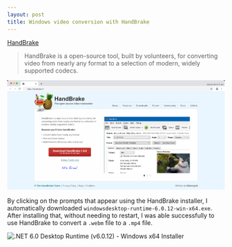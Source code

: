 ```yaml
---
layout: post
title: Windows video conversion with HandBrake
---
```


[HandBrake](https://handbrake.fr/) 

> HandBrake is a open-source tool, built by volunteers, for converting video from nearly any format to a selection of modern, widely supported codecs.

![HandBrake: Open Source Video Transcoder](/assets/images/screenshots/HandBrake_Transcoder.png)

By clicking on the prompts that appear using the HandBrake installer, I automatically downloaded
```windowsdesktop-runtime-6.0.12-win-x64.exe```.
After installing that, without needing to restart, I was able successfully to use HandBrake to
convert a ```.webm``` file to a ```.mp4``` file.

![.NET 6.0 Desktop Runtime (v6.0.12) - Windows x64 Installer](/assets/images/screenshots/dot-NET-6-0-runtime.png)